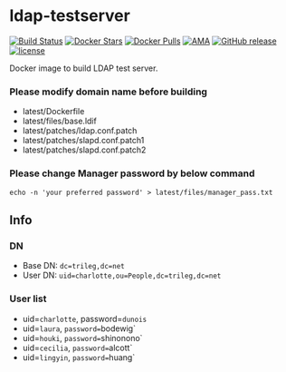 # ldap-testserver
[![Build Status](https://travis-ci.org/trileg/ldap-testserver.svg?branch=master)](https://travis-ci.org/trileg/ldap-testserver)
[![Docker Stars](https://img.shields.io/docker/stars/trileg/ldap-testserver.svg?maxAge=3600)](https://hub.docker.com/r/trileg/ldap-testserver/)
[![Docker Pulls](https://img.shields.io/docker/pulls/trileg/ldap-testserver.svg?maxAge=3600)](https://hub.docker.com/r/trileg/ldap-testserver/)
[![AMA](https://img.shields.io/badge/ask%20me-anything-0e7fc0.svg)](https://github.com/trileg/ama)
[![GitHub release](https://img.shields.io/github/release/trileg/ldap-testserver.svg?maxAge=86400)](https://github.com/trileg/ldap-testserver/releases/latest)
[![license](https://img.shields.io/github/license/trileg/ldap-testserver.svg?maxAge=2592000)](LICENSE)

Docker image to build LDAP test server.

### Please modify domain name before building
- latest/Dockerfile
- latest/files/base.ldif
- latest/patches/ldap.conf.patch
- latest/patches/slapd.conf.patch1
- latest/patches/slapd.conf.patch2

### Please change Manager password by below command
`echo -n 'your preferred password' > latest/files/manager_pass.txt`

## Info
### DN
- Base DN: `dc=trileg,dc=net`
- User DN: `uid=charlotte,ou=People,dc=trileg,dc=net`
### User list
- uid=`charlotte`, password=`dunois`
- uid=`laura`, `password=`bodewig`
- uid=`houki`, `password=`shinonono`
- uid=`cecilia`, `password=`alcott`
- uid=`lingyin`, `password=`huang`
